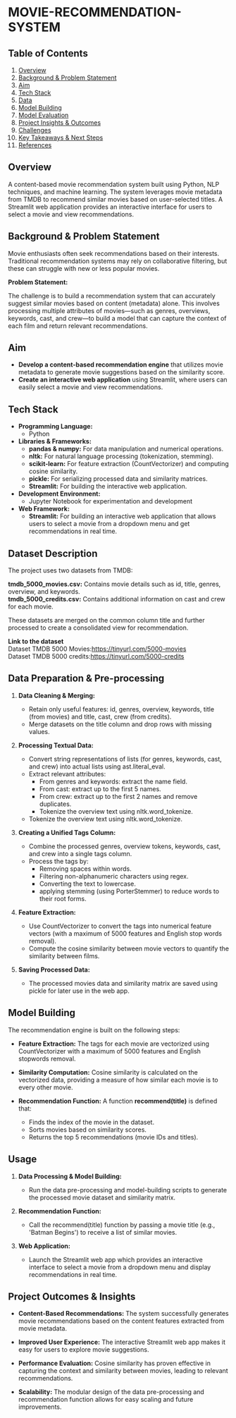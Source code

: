 # MOVIE-RECOMMENDATION-SYSTEM

## Table of Contents

1. [Overview](#OVERVIEW)  
2. [Background & Problem Statement](#background--problem-statement) 
3. [Aim](#AIM)
4. [Tech Stack](#TECH-STACK)
5. [Data](#DATA)
6. [Model Building](#MODEL-BUILDING)
7. [Model Evaluation](#MODEL-EVALUATION)
8. [Project Insights & Outcomes](#project-insights--outcomes)   
9. [Challenges](#challenges)
10. [Key Takeaways & Next Steps](#Key-Takeaways--Next-Steps)
11. [References](#references)  

## Overview
A content-based movie recommendation system built using Python, NLP techniques, and machine learning. The system leverages movie metadata from TMDB to recommend similar movies based on user-selected titles. A Streamlit web application provides an interactive interface for users to select a movie and view recommendations.


## Background & Problem Statement
Movie enthusiasts often seek recommendations based on their interests. Traditional recommendation systems may rely on collaborative filtering, but these can struggle with new or less popular movies.

**Problem Statement:**

The challenge is to build a recommendation system that can accurately suggest similar movies based on content (metadata) alone. This involves processing multiple attributes of movies—such as genres, overviews, keywords, cast, and crew—to build a model that can capture the context of each film and return relevant recommendations.

## Aim
- **Develop a content-based recommendation engine** that utilizes movie metadata to generate movie suggestions based on the similarity score.
- **Create an interactive web application** using Streamlit, where users can easily select a movie and view recommendations.

## Tech Stack

- **Programming Language:**
   - Python
- **Libraries & Frameworks:**
  - **pandas & numpy:** For data manipulation and numerical operations.
  - **nltk:** For natural language processing (tokenization, stemming).
  - **scikit-learn:** For feature extraction (CountVectorizer) and computing cosine similarity.
  - **pickle:** For serializing processed data and similarity matrices.
  - **Streamlit:** For building the interactive web application.
- **Development Environment:**
  - Jupyter Notebook for experimentation and development
- **Web Framework:**
  - **Streamlit:** For building an interactive web application that allows users to select a movie from a dropdown menu and get recommendations in real time.

## Dataset Description

The project uses two datasets from TMDB:

**tmdb_5000_movies.csv:**  Contains movie details such as id, title, genres, overview, and keywords.<br>
**tmdb_5000_credits.csv:**  Contains additional information on cast and crew for each movie.

These datasets are merged on the common column title and further processed to create a consolidated view for recommendation.

**Link to the dataset**<br>
Dataset TMDB 5000 Movies:https://tinyurl.com/5000-movies<br>
Dataset TMDB 5000 credits:https://tinyurl.com/5000-credits

## Data Preparation & Pre-processing

1) **Data Cleaning & Merging:**
    - Retain only useful features: id, genres, overview, keywords, title (from movies) and title, cast, crew (from credits).
    - Merge datasets on the title column and drop rows with missing values.

2) **Processing Textual Data:**

    - Convert string representations of lists (for genres, keywords, cast, and crew) into actual lists using ast.literal_eval.
    - Extract relevant attributes:
      - From genres and keywords: extract the name field.
      - From cast: extract up to the first 5 names.
      - From crew: extract up to the first 2 names and remove duplicates.
      - Tokenize the overview text using nltk.word_tokenize.
    - Tokenize the overview text using nltk.word_tokenize.

3) **Creating a Unified Tags Column:**
    - Combine the processed genres, overview tokens, keywords, cast, and crew into a single tags column.
    - Process the tags by:
      - Removing spaces within words.
      - Filtering non-alphanumeric characters using regex.
      - Converting the text to lowercase.
      - applying stemming (using PorterStemmer) to reduce words to their root forms.
    
4) **Feature Extraction:**
    - Use CountVectorizer to convert the tags into numerical feature vectors (with a maximum of 5000 features and English stop words removal).
    - Compute the cosine similarity between movie vectors to quantify the similarity between films.

5) **Saving Processed Data:**
    - The processed movies data and similarity matrix are saved using pickle for later use in the web app.

## Model Building
The recommendation engine is built on the following steps:

- **Feature Extraction:**
  The tags for each movie are vectorized using CountVectorizer with a maximum of 5000 features and English stopwords removal.

- **Similarity Computation:**
  Cosine similarity is calculated on the vectorized data, providing a measure of how similar each movie is to every other movie.

- **Recommendation Function:**
  A function **recommend(title)** is defined that:

  - Finds the index of the movie in the dataset.
  - Sorts movies based on similarity scores.
  - Returns the top 5 recommendations (movie IDs and titles).

## Usage
1) **Data Processing & Model Building:**
    - Run the data pre-processing and model-building scripts to generate the processed movie dataset and similarity matrix.

2) **Recommendation Function:**
    - Call the recommend(title) function by passing a movie title (e.g., 'Batman Begins') to receive a list of similar movies.

3) **Web Application:**
    - Launch the Streamlit web app which provides an interactive interface to select a movie from a dropdown menu and display recommendations in real time.
  
## Project Outcomes & Insights

- **Content-Based Recommendations:**
    The system successfully generates movie recommendations based on the content features extracted from movie metadata.

- **Improved User Experience:**
    The interactive Streamlit web app makes it easy for users to explore movie suggestions.

- **Performance Evaluation:**
    Cosine similarity has proven effective in capturing the context and similarity between movies, leading to relevant recommendations.

- **Scalability:**
    The modular design of the data pre-processing and recommendation function allows for easy scaling and future improvements.
